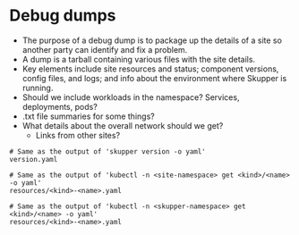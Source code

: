 # Debug dumps

- The purpose of a debug dump is to package up the details of a site
  so another party can identify and fix a problem.
- A dump is a tarball containing various files with the site details.
- Key elements include site resources and status; component versions,
  config files, and logs; and info about the environment where Skupper
  is running.
- Should we include workloads in the namespace?  Services, deployments, pods?
- .txt file summaries for some things?
- What details about the overall network should we get?
  - Links from other sites?

~~~
# Same as the output of 'skupper version -o yaml'
version.yaml

# Same as the output of 'kubectl -n <site-namespace> get <kind>/<name> -o yaml'
resources/<kind>-<name>.yaml

# Same as the output of 'kubectl -n <skupper-namespace> get <kind>/<name> -o yaml'
resources/<kind>-<name>.yaml
~~~

<!-- components/controller/pods/<name>/log.txt -->
<!-- components/controller/pods/<name>/log.txt -->
<!-- components/router/log.txt -->

<!-- platform.yaml  # Info about the platform and namespace hosting the site -->

<!-- components/ -->
<!--   controller/ -->
<!--     <config file> -->
<!--     controller.log -->
<!--   router/ -->
<!--     <config file> -->
<!--     router.log -->
<!--     kube-adaptor.log -->
<!--   network-observer/ -->
<!--     <config file> -->
<!--     network-observer.log -->

